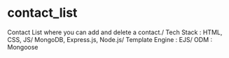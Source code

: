 # contact_list
Contact List where you can add and delete a contact./
Tech Stack : HTML, CSS, JS/
MongoDB, Express.js, Node.js/
Template Engine : EJS/
ODM : Mongoose
